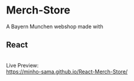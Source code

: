 # Merch-Store
A Bayern Munchen webshop made with <h2>React</h2> <br>
Live Preview: <br>
https://minho-sama.github.io/React-Merch-Store/

